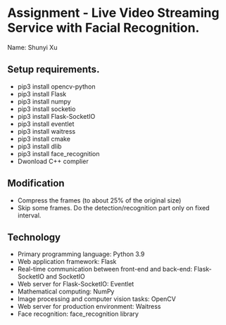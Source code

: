 # Assignment - Live Video Streaming Service with Facial Recognition.

Name: Shunyi Xu

## Setup requirements.
+ pip3 install opencv-python
+ pip3 install Flask
+ pip3 install numpy
+ pip3 install socketio
+ pip3 install Flask-SocketIO
+ pip3 install eventlet
+ pip3 install waitress
+ pip3 install cmake
+ pip3 install dlib
+ pip3 install face_recognition
+ Dwonload C++ complier

## Modification
+ Compress the frames (to about 25% of the original size) 
+ Skip some frames. Do the detection/recognition part only on fixed interval.

## Technology
+ Primary programming language: Python 3.9 
+ Web application framework: Flask 
+ Real-time communication between front-end and back-end: Flask-SocketIO and SocketIO 
+ Web server for Flask-SocketIO: Eventlet 
+ Mathematical computing: NumPy 
+ Image processing and computer vision tasks: OpenCV 
+ Web server for production environment: Waitress 
+ Face recognition: face_recognition library